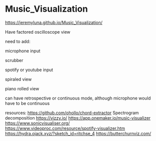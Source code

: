 # Music_Visualization
https://jeremyluna.github.io/Music_Visualization/

Have factored oscilloscope view

need to add:

microphone input

scrubber

spotify or youtube input

spiraled view

piano rolled view

can have retrospective or continuous mode, although microphone would have to be continuous

resources:
https://github.com/ohollo/chord-extractor
Spectrogram decomposition
https://vizzy.io/
https://app.onemaker.io/music-visualizer
https://www.sonicvisualiser.org/
https://www.videoproc.com/resource/spotify-visualizer.htm
https://hydra.ojack.xyz/?sketch_id=ritchse_4
https://butterchurnviz.com/

